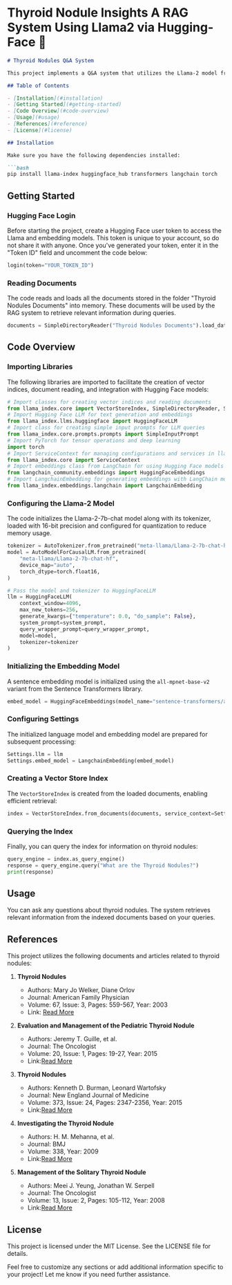 # Thyroid Nodule Insights A RAG System Using Llama2 via Hugging-Face 🦙

```markdown
# Thyroid Nodules Q&A System

This project implements a Q&A system that utilizes the Llama-2 model from Hugging Face along with retrieval-augmented generation (RAG) techniques. The system is designed to provide accurate information about thyroid nodules based on indexed documents.

## Table of Contents

- [Installation](#installation)
- [Getting Started](#getting-started)
- [Code Overview](#code-overview)
- [Usage](#usage)
- [References](#reference)
- [License](#license)

## Installation

Make sure you have the following dependencies installed:

```bash
pip install llama-index huggingface_hub transformers langchain torch
```

## Getting Started

### Hugging Face Login

Before starting the project, create a Hugging Face user token to access the Llama and embedding models. This token is unique to your account, so do not share it with anyone. Once you've generated your token, enter it in the "Token ID" field and uncomment the code below:

```python
login(token="YOUR_TOKEN_ID")
```

### Reading Documents

The code reads and loads all the documents stored in the folder "Thyroid Nodules Documents" into memory. These documents will be used by the RAG system to retrieve relevant information during queries.

```python
documents = SimpleDirectoryReader("Thyroid Nodules Documents").load_data()
```

## Code Overview

### Importing Libraries

The following libraries are imported to facilitate the creation of vector indices, document reading, and integration with Hugging Face models:

```python
# Import classes for creating vector indices and reading documents
from llama_index.core import VectorStoreIndex, SimpleDirectoryReader, ServiceContext, PromptTemplate
# Import Hugging Face LLM for text generation and embeddings
from llama_index.llms.huggingface import HuggingFaceLLM
# Import class for creating simple input prompts for LLM queries
from llama_index.core.prompts.prompts import SimpleInputPrompt
# Import PyTorch for tensor operations and deep learning
import torch
# Import ServiceContext for managing configurations and services in llama_index
from llama_index.core import ServiceContext
# Import embeddings class from LangChain for using Hugging Face models
from langchain_community.embeddings import HuggingFaceEmbeddings
# Import LangchainEmbedding for generating embeddings with LangChain models
from llama_index.embeddings.langchain import LangchainEmbedding
```

### Configuring the Llama-2 Model

The code initializes the Llama-2-7b-chat model along with its tokenizer, loaded with 16-bit precision and configured for quantization to reduce memory usage.

```python
tokenizer = AutoTokenizer.from_pretrained("meta-llama/Llama-2-7b-chat-hf")
model = AutoModelForCausalLM.from_pretrained(
    "meta-llama/Llama-2-7b-chat-hf",
    device_map="auto",
    torch_dtype=torch.float16,
)

# Pass the model and tokenizer to HuggingFaceLLM
llm = HuggingFaceLLM(
    context_window=4096,
    max_new_tokens=256,
    generate_kwargs={"temperature": 0.0, "do_sample": False},
    system_prompt=system_prompt,
    query_wrapper_prompt=query_wrapper_prompt,
    model=model,
    tokenizer=tokenizer
)
```

### Initializing the Embedding Model

A sentence embedding model is initialized using the `all-mpnet-base-v2` variant from the Sentence Transformers library.

```python
embed_model = HuggingFaceEmbeddings(model_name="sentence-transformers/all-mpnet-base-v2")
```

### Configuring Settings

The initialized language model and embedding model are prepared for subsequent processing:

```python
Settings.llm = llm
Settings.embed_model = LangchainEmbedding(embed_model)
```

### Creating a Vector Store Index

The `VectorStoreIndex` is created from the loaded documents, enabling efficient retrieval:

```python
index = VectorStoreIndex.from_documents(documents, service_context=Settings)
```

### Querying the Index

Finally, you can query the index for information on thyroid nodules:

```python
query_engine = index.as_query_engine()
response = query_engine.query("What are the Thyroid Nodules?")
print(response)
```

## Usage

You can ask any questions about thyroid nodules. The system retrieves relevant information from the indexed documents based on your queries.
## References

This project utilizes the following documents and articles related to thyroid nodules:

1. **Thyroid Nodules**  
   - Authors: Mary Jo Welker, Diane Orlov  
   - Journal: American Family Physician  
   - Volume: 67, Issue: 3, Pages: 559-567, Year: 2003  
   - Link: [Read More](https://www.aafp.org/pubs/afp/issues/2003/0201/p559.html)  

 

2. **Evaluation and Management of the Pediatric Thyroid Nodule**  
   - Authors: Jeremy T. Guille, et al.  
   - Journal: The Oncologist  
   - Volume: 20, Issue: 1, Pages: 19-27, Year: 2015
   - Link:[Read More](https://theoncologist.onlinelibrary.wiley.com/doi/pdfdirect/10.1634/theoncologist.2014-0115)
 
3. **Thyroid Nodules**  
   - Authors: Kenneth D. Burman, Leonard Wartofsky  
   - Journal: New England Journal of Medicine  
   - Volume: 373, Issue: 24, Pages: 2347-2356, Year: 2015
   -  Link:[Read More](https://emrc.mui.ac.ir/sites/emrc/files/Journal_Club/Thyroid%20Nodules.pdf)

  

4. **Investigating the Thyroid Nodule**  
   - Authors: H. M. Mehanna, et al.  
   - Journal: BMJ  
   - Volume: 338, Year: 2009
   - Link:[Read More](https://d1wqtxts1xzle7.cloudfront.net/53130149/j.1749-4486.2009.01962.x20170515-16591-vrj0vj-libre.pdf?1494834830=&response-content-disposition=inline%3B+filename%3DInvestigating_the_thyroid_nodule.pdf&Expires=1729730709&Signature=GYHn~q7fmreYldyp4olzfIgdkcih-CnOOgVv2KvCCgzEnooQp1~JAbIZ6sf9j3C64L2EC0J5i3X2mYbxrjYSO3w-x2I9HIFUI187s-fkOg8dfEOfQCwduGhvu-U5TEBf6EqOdpNtHN0Qq-0mpSzXGJjpp5Pc9tMSaZN06tQ~OGh99KJo1FY0FObXXhPXCT1LEt5QrTaLLaBgN7xB~6RmHD~M1ON7fE3sBlWLCmy~-0kxFVTEbIk42KIGgvasMQOxdqeacFT2X3XbWnACUkWuGzQk3ZIuHeIDGmg37HlCehP8npPHpidV5jy3vo2Q8MwV~nJ3e8XdzTRL3kr3gUvXKA__&Key-Pair-Id=APKAJLOHF5GGSLRBV4ZA)


5. **Management of the Solitary Thyroid Nodule**  
   - Authors: Meei J. Yeung, Jonathan W. Serpell  
   - Journal: The Oncologist  
   - Volume: 13, Issue: 2, Pages: 105-112, Year: 2008
   - Link:[Read More](https://theoncologist.onlinelibrary.wiley.com/doi/pdfdirect/10.1634/theoncologist.2007-0212)
 ## License
This project is licensed under the MIT License. See the LICENSE file for details.

Feel free to customize any sections or add additional information specific to your project! Let me know if you need further assistance.

